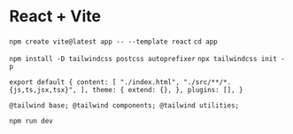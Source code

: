 # React + Vite


`npm create vite@latest app -- --template react`
`cd app`

`npm install -D tailwindcss postcss autoprefixer`
`npx tailwindcss init -p`

`
export default {
  content: [
    "./index.html",
    "./src/**/*.{js,ts,jsx,tsx}",
  ],
  theme: {
    extend: {},
  },
  plugins: [],
}
`

`
@tailwind base;
@tailwind components;
@tailwind utilities;
`

`
npm run dev
`